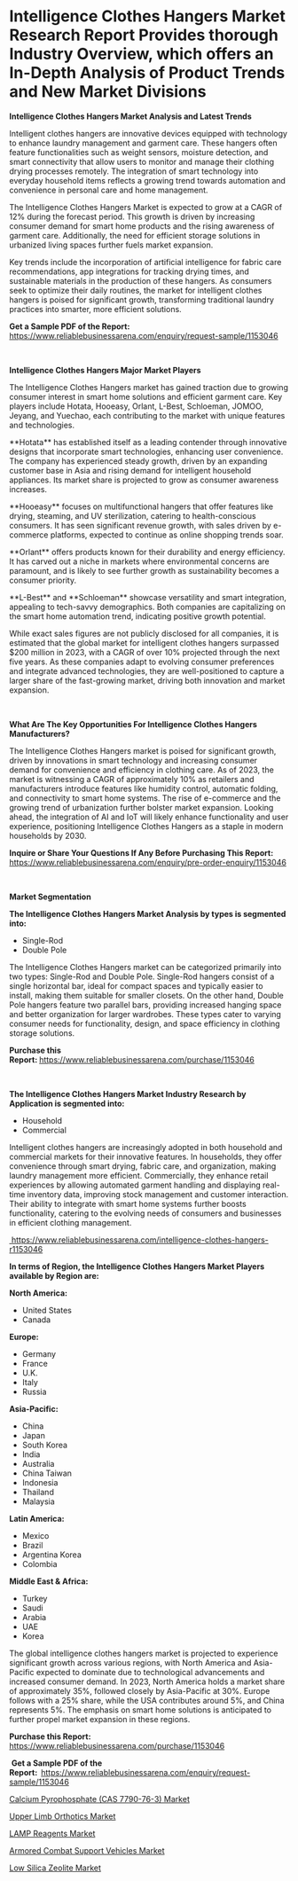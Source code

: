 <p><h1>Intelligence Clothes Hangers Market Research Report Provides thorough Industry Overview, which offers an In-Depth Analysis of Product Trends and New Market Divisions</h1></p><p><strong>Intelligence Clothes Hangers Market Analysis and Latest Trends</strong></p>
<p><p>Intelligent clothes hangers are innovative devices equipped with technology to enhance laundry management and garment care. These hangers often feature functionalities such as weight sensors, moisture detection, and smart connectivity that allow users to monitor and manage their clothing drying processes remotely. The integration of smart technology into everyday household items reflects a growing trend towards automation and convenience in personal care and home management.</p><p>The Intelligence Clothes Hangers Market is expected to grow at a CAGR of 12% during the forecast period. This growth is driven by increasing consumer demand for smart home products and the rising awareness of garment care. Additionally, the need for efficient storage solutions in urbanized living spaces further fuels market expansion. </p><p>Key trends include the incorporation of artificial intelligence for fabric care recommendations, app integrations for tracking drying times, and sustainable materials in the production of these hangers. As consumers seek to optimize their daily routines, the market for intelligent clothes hangers is poised for significant growth, transforming traditional laundry practices into smarter, more efficient solutions.</p></p>
<p><strong>Get a Sample PDF of the Report:&nbsp;</strong> <a href="https://www.reliablebusinessarena.com/enquiry/request-sample/1153046">https://www.reliablebusinessarena.com/enquiry/request-sample/1153046</a></p>
<p>&nbsp;</p>
<p><strong>Intelligence Clothes Hangers Major Market Players</strong></p>
<p><p>The Intelligence Clothes Hangers market has gained traction due to growing consumer interest in smart home solutions and efficient garment care. Key players include Hotata, Hooeasy, Orlant, L-Best, Schloeman, JOMOO, Jeyang, and Yuechao, each contributing to the market with unique features and technologies.</p><p>**Hotata** has established itself as a leading contender through innovative designs that incorporate smart technologies, enhancing user convenience. The company has experienced steady growth, driven by an expanding customer base in Asia and rising demand for intelligent household appliances. Its market share is projected to grow as consumer awareness increases.</p><p>**Hooeasy** focuses on multifunctional hangers that offer features like drying, steaming, and UV sterilization, catering to health-conscious consumers. It has seen significant revenue growth, with sales driven by e-commerce platforms, expected to continue as online shopping trends soar.</p><p>**Orlant** offers products known for their durability and energy efficiency. It has carved out a niche in markets where environmental concerns are paramount, and is likely to see further growth as sustainability becomes a consumer priority.</p><p>**L-Best** and **Schloeman** showcase versatility and smart integration, appealing to tech-savvy demographics. Both companies are capitalizing on the smart home automation trend, indicating positive growth potential.</p><p>While exact sales figures are not publicly disclosed for all companies, it is estimated that the global market for intelligent clothes hangers surpassed $200 million in 2023, with a CAGR of over 10% projected through the next five years. As these companies adapt to evolving consumer preferences and integrate advanced technologies, they are well-positioned to capture a larger share of the fast-growing market, driving both innovation and market expansion.</p></p>
<p>&nbsp;</p>
<p><strong>What Are The Key Opportunities For Intelligence Clothes Hangers Manufacturers?</strong></p>
<p><p>The Intelligence Clothes Hangers market is poised for significant growth, driven by innovations in smart technology and increasing consumer demand for convenience and efficiency in clothing care. As of 2023, the market is witnessing a CAGR of approximately 10% as retailers and manufacturers introduce features like humidity control, automatic folding, and connectivity to smart home systems. The rise of e-commerce and the growing trend of urbanization further bolster market expansion. Looking ahead, the integration of AI and IoT will likely enhance functionality and user experience, positioning Intelligence Clothes Hangers as a staple in modern households by 2030.</p></p>
<p><strong>Inquire or Share Your Questions If Any Before Purchasing This Report:</strong> <a href="https://www.reliablebusinessarena.com/enquiry/pre-order-enquiry/1153046">https://www.reliablebusinessarena.com/enquiry/pre-order-enquiry/1153046</a></p>
<p>&nbsp;</p>
<p><strong>Market Segmentation</strong></p>
<p><strong>The Intelligence Clothes Hangers Market Analysis by types is segmented into:</strong></p>
<p><ul><li>Single-Rod</li><li>Double Pole</li></ul></p>
<p><p>The Intelligence Clothes Hangers market can be categorized primarily into two types: Single-Rod and Double Pole. Single-Rod hangers consist of a single horizontal bar, ideal for compact spaces and typically easier to install, making them suitable for smaller closets. On the other hand, Double Pole hangers feature two parallel bars, providing increased hanging space and better organization for larger wardrobes. These types cater to varying consumer needs for functionality, design, and space efficiency in clothing storage solutions.</p></p>
<p><strong>Purchase this Report:&nbsp;</strong><a href="https://www.reliablebusinessarena.com/purchase/1153046">https://www.reliablebusinessarena.com/purchase/1153046</a></p>
<p>&nbsp;</p>
<p><strong>The Intelligence Clothes Hangers Market Industry Research by Application is segmented into:</strong></p>
<p><ul><li>Household</li><li>Commercial</li></ul></p>
<p><p>Intelligent clothes hangers are increasingly adopted in both household and commercial markets for their innovative features. In households, they offer convenience through smart drying, fabric care, and organization, making laundry management more efficient. Commercially, they enhance retail experiences by allowing automated garment handling and displaying real-time inventory data, improving stock management and customer interaction. Their ability to integrate with smart home systems further boosts functionality, catering to the evolving needs of consumers and businesses in efficient clothing management.</p></p>
<p><a href="https://www.reliablebusinessarena.com/intelligence-clothes-hangers-r1153046">&nbsp;https://www.reliablebusinessarena.com/intelligence-clothes-hangers-r1153046</a></p>
<p><strong>In terms of Region, the Intelligence Clothes Hangers Market Players available by Region are:</strong></p>
<p>
    <p> <strong> North America: </strong>
        <ul>
            <li>United States</li>
            <li>Canada</li>
        </ul>
        </p> 
    <p> <strong> Europe: </strong>
        <ul>
            <li>Germany</li>
            <li>France</li>
            <li>U.K.</li>
            <li>Italy</li>
            <li>Russia</li>
        </ul>
        </p> 
    <p> <strong> Asia-Pacific: </strong>
        <ul>
            <li>China</li>
            <li>Japan</li>
            <li>South Korea</li>
            <li>India</li>
            <li>Australia</li>
            <li>China Taiwan</li>
            <li>Indonesia</li>
            <li>Thailand</li>
            <li>Malaysia</li>
        </ul>
        </p> 
    <p> <strong> Latin America: </strong>
        <ul>
            <li>Mexico</li>
            <li>Brazil</li>
            <li>Argentina Korea</li>
            <li>Colombia</li>
        </ul>
        </p> 
    <p> <strong> Middle East & Africa: </strong>
        <ul>
            <li>Turkey</li>
            <li>Saudi</li>
            <li>Arabia</li>
            <li>UAE</li>
            <li>Korea</li>
        </ul>
    </p>
    </p>
<p><p>The global intelligence clothes hangers market is projected to experience significant growth across various regions, with North America and Asia-Pacific expected to dominate due to technological advancements and increased consumer demand. In 2023, North America holds a market share of approximately 35%, followed closely by Asia-Pacific at 30%. Europe follows with a 25% share, while the USA contributes around 5%, and China represents 5%. The emphasis on smart home solutions is anticipated to further propel market expansion in these regions.</p></p>
<p><strong>Purchase this Report: </strong><a href="https://www.reliablebusinessarena.com/purchase/1153046">https://www.reliablebusinessarena.com/purchase/1153046</a></p>
<p>&nbsp;<strong>Get a Sample PDF of the Report:&nbsp;&nbsp;</strong><a href="https://www.reliablebusinessarena.com/enquiry/request-sample/1153046">https://www.reliablebusinessarena.com/enquiry/request-sample/1153046</a></p>
<p><strong></strong></p>
<p><p><a href="https://issuu.com/reportprime-2/docs/calcium-pyrophosphate-cas-7790-76-3_0a094cb49fca20">Calcium Pyrophosphate (CAS 7790-76-3) Market</a></p><p><a href="https://www.linkedin.com/pulse/upper-limb-orthotics-market-revolution-2024-2031-trends-mfkbc?trackingId=HBuP8J2lT6eWgl3i%2FE3ZyQ%3D%3D">Upper Limb Orthotics Market</a></p><p><a href="https://www.linkedin.com/pulse/global-market-pulse-trends-growth-analysis-lamp-reagents-forecasted-we4ve?trackingId=Zd8vYINHTvaN%2B7CLoenGTw%3D%3D">LAMP Reagents Market</a></p><p><a href="https://www.linkedin.com/pulse/armored-combat-support-vehicles-market-report-product-9fc7e?trackingId=eqEgPd7DRGGltc%2BzWgAqAw%3D%3D">Armored Combat Support Vehicles Market</a></p><p><a href="https://issuu.com/reportprime-2/docs/low-silica-zeolite-market-size-2030_9e99f960d9b961">Low Silica Zeolite Market</a></p></p>